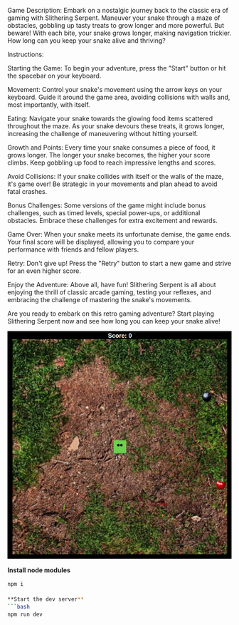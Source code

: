 Game Description:
Embark on a nostalgic journey back to the classic era of gaming with Slithering Serpent. Maneuver your snake through a maze of obstacles, gobbling up tasty treats to grow longer and more powerful. But beware! With each bite, your snake grows longer, making navigation trickier. How long can you keep your snake alive and thriving?

Instructions:

Starting the Game: To begin your adventure, press the "Start" button or hit the spacebar on your keyboard.

Movement: Control your snake's movement using the arrow keys on your keyboard. Guide it around the game area, avoiding collisions with walls and, most importantly, with itself.

Eating: Navigate your snake towards the glowing food items scattered throughout the maze. As your snake devours these treats, it grows longer, increasing the challenge of maneuvering without hitting yourself.

Growth and Points: Every time your snake consumes a piece of food, it grows longer. The longer your snake becomes, the higher your score climbs. Keep gobbling up food to reach impressive lengths and scores.

Avoid Collisions: If your snake collides with itself or the walls of the maze, it's game over! Be strategic in your movements and plan ahead to avoid fatal crashes.

Bonus Challenges: Some versions of the game might include bonus challenges, such as timed levels, special power-ups, or additional obstacles. Embrace these challenges for extra excitement and rewards.

Game Over: When your snake meets its unfortunate demise, the game ends. Your final score will be displayed, allowing you to compare your performance with friends and fellow players.

Retry: Don't give up! Press the "Retry" button to start a new game and strive for an even higher score.

Enjoy the Adventure: Above all, have fun! Slithering Serpent is all about enjoying the thrill of classic arcade gaming, testing your reflexes, and embracing the challenge of mastering the snake's movements.

Are you ready to embark on this retro gaming adventure? Start playing Slithering Serpent now and see how long you can keep your snake alive!

![alt text](public/dist/img/snakegame.png)



**Install node modules**
```bash
npm i 

**Start the dev server**
```bash
npm run dev

